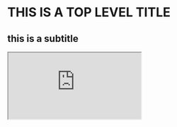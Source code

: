 # THIS IS A TOP LEVEL TITLE

##  this is a subtitle

<iframe src="https://bgremoval.streamlit.app/"></iframe>
